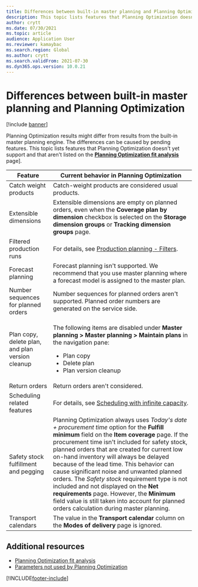 ```yaml
---
title: Differences between built-in master planning and Planning Optimization
description: This topic lists features that Planning Optimization doesn't yet support and that aren't listed on the Planning Optimization fit analysis page.
author: crytt
ms.date: 07/30/2021
ms.topic: article
audience: Application User
ms.reviewer: kamaybac
ms.search.region: Global
ms.author: crytt
ms.search.validFrom: 2021-07-30
ms.dyn365.ops.version: 10.0.21
---
```


# Differences between built-in master planning and Planning Optimization

[!include [banner](../../includes/banner.md)]

Planning Optimization results might differ from results from the built-in master planning engine. The differences can be caused by pending features. This topic lists features that Planning Optimization doesn't yet support and that aren't listed on the **[Planning Optimization fit analysis](planning-optimization-fit-analysis.md)** page].

| Feature | Current behavior in Planning Optimization |
|---|---|
| Catch weight products | Catch-weight products are considered usual products.|
| Extensible dimensions | Extensible dimensions are empty on planned orders, even when the **Coverage plan by dimension** checkbox is selected on the **Storage dimension groups** or **Tracking dimension groups** page. |
| Filtered production runs | For details, see [Production planning - Filters](production-planning.md#filters). |
| Forecast planning | Forecast planning isn't supported. We recommend that you use master planning where a forecast model is assigned to the master plan. |
| Number sequences for planned orders | Number sequences for planned orders aren't supported. Planned order numbers are generated on the service side. |
| Plan copy, delete plan, and plan version cleanup | <p>The following items are disabled under **Master planning \> Master planning \> Maintain plans** in the navigation pane:</p><ul><li>Plan copy</li><li>Delete plan</li><li>Plan version cleanup</li></ul> |
| Return orders | Return orders aren't considered. |
| Scheduling related features | For details, see [Scheduling with infinite capacity](infinite-capacity-planning.md#limitations). |
| Safety stock fulfillment and pegging | Planning Optimization always uses *Today's date + procurement time* option for the **Fulfill minimum** field on the **Item coverage** page. If the procurement time isn't included for safety stock, planned orders that are created for current low on-hand inventory will always be delayed because of the lead time. This behavior can cause significant noise and unwanted planned orders. The *Safety stock* requirement type is not included and not displayed on the **Net requirements** page. However, the **Minimum** field value is still taken into account for planned orders calculation during master planning. |
| Transport calendars | The value in the **Transport calendar** column on the **Modes of delivery** page is ignored. |

## Additional resources

- [Planning Optimization fit analysis](planning-optimization-fit-analysis.md)
- [Parameters not used by Planning Optimization](not-used-parameters.md)

[!INCLUDE[footer-include](../../../includes/footer-banner.md)]
